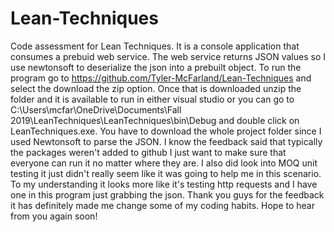 # Lean-Techniques
Code assessment for Lean Techniques.  It is a console application that consumes a prebuid web service.  The web service returns JSON values so I use newtonsoft to deserialize the json into a prebuilt object. To run the program go to https://github.com/Tyler-McFarland/Lean-Techniques and select the download the zip option.  Once that is downloaded unzip the folder and it is available to run in either visual studio or you can go to C:\Users\mcfar\OneDrive\Documents\Fall 2019\LeanTechniques\LeanTechniques\bin\Debug and double click on LeanTechniques.exe.  You have to download the whole project folder since I used Newtonsoft to parse the JSON.  I know the feedback said that typically the packages weren't added to github I just want to make sure that everyone can run it no matter where they are.  I also did look into MOQ unit testing it just didn't really seem like it was going to help me in this scenario.  To my understanding it looks more like it's testing http requests and I have one in this program just grabbing the json.  Thank you guys for the feedback it has definitely made me change some of my coding habits.  Hope to hear from you again soon!
